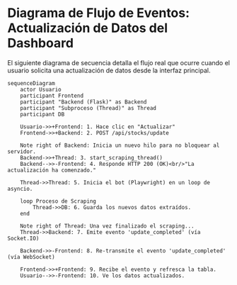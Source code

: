 # Diagrama de Flujo de Eventos: Actualización de Datos del Dashboard

El siguiente diagrama de secuencia detalla el flujo real que ocurre cuando el usuario solicita una actualización de datos desde la interfaz principal.

```mermaid
sequenceDiagram
    actor Usuario
    participant Frontend
    participant "Backend (Flask)" as Backend
    participant "Subproceso (Thread)" as Thread
    participant DB

    Usuario->>+Frontend: 1. Hace clic en "Actualizar"
    Frontend->>+Backend: 2. POST /api/stocks/update
    
    Note right of Backend: Inicia un nuevo hilo para no bloquear al servidor.
    Backend->>+Thread: 3. start_scraping_thread()
    Backend-->>-Frontend: 4. Responde HTTP 200 (OK)<br/>"La actualización ha comenzado."

    Thread->>Thread: 5. Inicia el bot (Playwright) en un loop de asyncio.
    
    loop Proceso de Scraping
        Thread->>DB: 6. Guarda los nuevos datos extraídos.
    end

    Note right of Thread: Una vez finalizado el scraping...
    Thread->>Backend: 7. Emite evento 'update_completed' (vía Socket.IO)
    
    Backend->>-Frontend: 8. Re-transmite el evento 'update_completed' (vía WebSocket)
    
    Frontend->>+Frontend: 9. Recibe el evento y refresca la tabla.
    Usuario-->>-Frontend: 10. Ve los datos actualizados.
```
